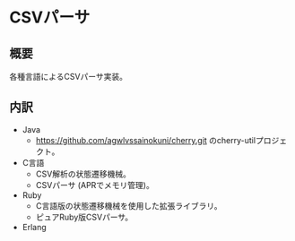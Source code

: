 CSVパーサ
=========

概要
----
各種言語によるCSVパーサ実装。

内訳
----
* Java
  * https://github.com/agwlvssainokuni/cherry.git のcherry-utilプロジェクト。
* C言語
  * CSV解析の状態遷移機械。
  * CSVパーサ (APRでメモリ管理)。
* Ruby
  * C言語版の状態遷移機械を使用した拡張ライブラリ。
  * ピュアRuby版CSVパーサ。
* Erlang
